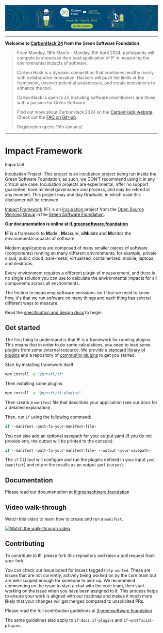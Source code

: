 <div id="header" align="center">
<img style=”margin: 0px” src=hack-banner.png alt=”banner” height=”500" />
</div>

----------------------------

**Welcome to [CarbonHack 24](https://grnsft.org/hack/github) from the Green Software Foundation.**

> From Monday, 18th March - Monday, 8th April 2024, participants will compete to showcase their best application of IF in measuring the environmental impacts of software. 
> 
> Carbon Hack is a dynamic competition that combines healthy rivalry with collaborative innovation. Hackers will push the limits of the framework, uncover potential weaknesses, and create innovations to enhance the tool.
> 
> CarbonHack is open to all, including software practitioners and those with a passion for Green Software.
>
> Find out more about CarbonHack 2024 on the [CarbonHack website](https://grnsft.org/hack/github). Check out the [FAQ on GitHub](https://grnsft.org/hack/faq).
> 
> Registration opens 15th January!
----------------------------


# Impact Framework


> [!IMPORTANT]
> Incubation Project: This project is an incubation project being run inside the Green Software Foundation; as such, we DON’T recommend using it in any critical use case. Incubation projects are experimental, offer no support guarantee, have minimal governance and process, and may be retired at any moment. This project may one day Graduate, in which case this disclaimer will be removed.

[Impact Framework](https://greensoftwarefoundation.atlassian.net/wiki/spaces/~612dd45e45cd76006a84071a/pages/17072136/Opensource+Impact+Engine+Framework) (IF) is an [Incubation](https://oc.greensoftware.foundation/project-lifecycle.html#incubation) project from the [Open Source Working Group](https://greensoftwarefoundation.atlassian.net/wiki/spaces/~612dd45e45cd76006a84071a/pages/852049/Open+Source+Working+Group) in the [Green Software Foundation](https://greensoftware.foundation/).


**Our documentation is online at [if.greensoftware.foundation]([if.greensoftware.foundation](https://if.greensoftware.foundation/))**


**IF** is a framework to **M**odel, **M**easure, si**M**ulate and **M**onitor the environmental impacts of software

Modern applications are composed of many smaller pieces of software (components) running on many different environments, for example, private cloud, public cloud, bare-metal, virtualized, containerized, mobile, laptops, and desktops.

Every environment requires a different plugin of measurement, and there is no single solution you can use to calculate the environmental impacts for all components across all environments.      

The friction to measuring software emissions isn't that we need to know how, it's that we run software on many things and each thing has several different ways to measure.

Read the [specification and design docs](https://if.greensoftware.foundation) to begin.


## Get started

The first thing to understand is that IF is a framework for running plugins. This means that in order to do some calculations, you need to load some plugins from some external resource. We provide a [standard library of plugins](https://github.com/Green-Software-Foundation/if-plugins) and a repository of [community plugins](https://github.com/Green-Software-Foundation/if-unofficial-plugins) to get you started. 

Start by installing framework itself:

```sh
npm install -g "@grnsft/if"
```
Then installing some plugins:

```sh
npm install -g "@grnsft/if-plugins"
```

Then create a `manifest` file that describes your application (see our docs for a detailed explanation).

Then, run `if` using the following command:

```sh
if --manifest <path-to-your-manifest-file>
```

You can also add an optional savepath for your output yaml (if you do not provide one, the output will be printed to the console):

```sh
if --manifest <path-to-your-manifest-file> --output <your-savepath>
```

The `if` CLI tool will configure and run the plugins defined in your input `yaml` (`manifest`) and return the results as an output `yaml` (`output`).


## Documentation

Please read our documentation at [if.greensoftware.foundation](https://if.greensoftware.foundation/)

## Video walk-through

Watch this video to learn how to create and run a `manifest`.

[![Watch the walk-through video](https://i3.ytimg.com/vi/R-6eDM8AsvY/maxresdefault.jpg)](https://youtu.be/GW37Qd4AQbU)


## Contributing

To contribute to IF, please fork this repository and raise a pull request from your fork. 

You can check our issue board for issues tagged `help-wanted`. These are issues that are not currently, actively being worked on by the core team but are well-scoped enough for someone to pick up. We recommend commenting on the issue to start a chat with the core team, then start working on the issue when you have been assigned to it. This process helps to ensure your work is aligned with our roadmap and makes it much more likely that your changes will get merged compared to unsolicited PRs.

Please read the full contribution guidelines at [if.greensoftware.foundation](https://if.greensoftware.foundation/Contributing)

The same guidelines also apply to `if-docs`, `if-plugins` and `if-unofficial-plugins`.
